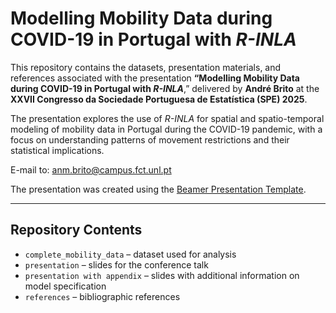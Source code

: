 # Modelling Mobility Data during COVID-19 in Portugal with *R-INLA*

This repository contains the datasets, presentation materials, and references associated with the presentation **“Modelling Mobility Data during COVID-19 in Portugal with *R-INLA***,” delivered by **André Brito** at the **XXVII Congresso da Sociedade Portuguesa de Estatística (SPE) 2025**.

The presentation explores the use of *R-INLA* for spatial and spatio-temporal modeling of mobility data in Portugal during the COVID-19 pandemic, with a focus on understanding patterns of movement restrictions and their statistical implications.

E-mail to: anm.brito@campus.fct.unl.pt

The presentation was created using the [Beamer Presentation Template](https://github.com/klb2/beamer-presentation-template).

---

## Repository Contents

- `complete_mobility_data` – dataset used for analysis  
- `presentation` – slides for the conference talk
- `presentation with appendix` – slides with additional information on model specification
- `references` – bibliographic references  
